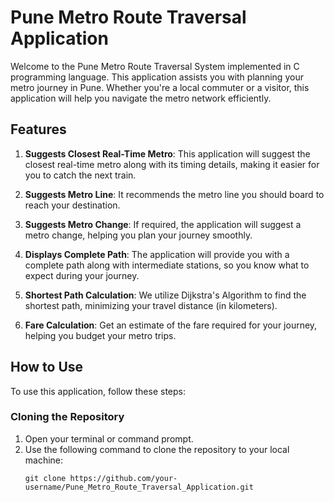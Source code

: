 # Pune Metro Route Traversal Application

Welcome to the Pune Metro Route Traversal System implemented in C programming language. This application assists you with planning your metro journey in Pune. Whether you're a local commuter or a visitor, this application will help you navigate the metro network efficiently.

## Features

1. **Suggests Closest Real-Time Metro**: This application will suggest the closest real-time metro along with its timing details, making it easier for you to catch the next train.

2. **Suggests Metro Line**: It recommends the metro line you should board to reach your destination.

3. **Suggests Metro Change**: If required, the application will suggest a metro change, helping you plan your journey smoothly.

4. **Displays Complete Path**: The application will provide you with a complete path along with intermediate stations, so you know what to expect during your journey.

5. **Shortest Path Calculation**: We utilize Dijkstra's Algorithm to find the shortest path, minimizing your travel distance (in kilometers).

6. **Fare Calculation**: Get an estimate of the fare required for your journey, helping you budget your metro trips.

## How to Use

To use this application, follow these steps:

### Cloning the Repository

1. Open your terminal or command prompt.
2. Use the following command to clone the repository to your local machine:
   ```shell
   git clone https://github.com/your-username/Pune_Metro_Route_Traversal_Application.git
